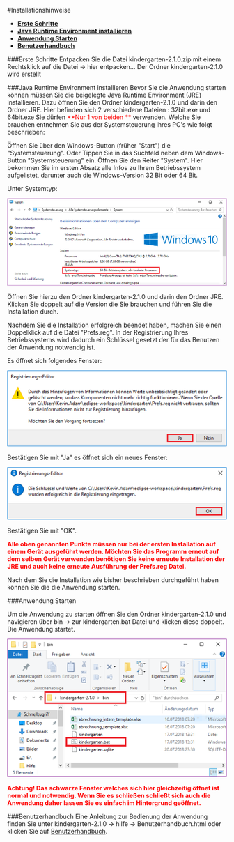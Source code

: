 #Installationshinweise

  * [__Erste Schritte__](#erste-schritte)  
  * [__Java Runtime Environment installieren__](#java-runtime-environment-installieren)
  * [__Anwendung Starten__](#anwendung-starten)        
  * [__Benutzerhandbuch__](#benutzerhandbuch)

###Erste Schritte
Entpacken Sie die Datei kindergarten-2.1.0.zip mit einem Rechtsklick auf die Datei -> hier entpacken...
Der Ordner kindergarten-2.1.0 wird erstellt

###Java Runtime Environment installieren
Bevor Sie die Anwendung starten können müssen Sie die beigelegte Java Runtime Environment (JRE) installieren.
Dazu öffnen Sie den Ordner kindergarten-2.1.0 und darin den Ordner JRE.
Hier befinden sich 2 verschiedene Dateien : 32bit.exe und 64bit.exe
Sie dürfen <span style="color:red"> **Nur 1 von beiden **</span> verwenden.
Welche Sie brauchen entnehmen Sie aus der Systemsteuerung ihres PC's wie folgt beschrieben:

Öffnen Sie über den Windows-Button (früher "Start") die "Systemsteuerung".
Oder Tippen Sie in das Suchfeld neben dem Windows-Button "Systemsteuerung" ein.
Öffnen Sie den Reiter "System".
Hier bekommen Sie im ersten Absatz alle Infos zu Ihrem Betriebssystem aufgelistet, darunter auch die Windows-Version 32 Bit oder 64 Bit.

Unter Systemtyp:

![Systemsteuerung](pics/version.png "Systemsteuerung")

Öffnen Sie hierzu den Ordner kindergarten-2.1.0 und darin den Ordner JRE.
Klicken Sie doppelt auf die Version die Sie brauchen und führen Sie die Installation durch.

Nachdem Sie die Installation erfolgreich beendet haben, machen Sie einen Doppelklick auf die Datei "Prefs.reg".
In der Registrierung Ihres Betriebssystems wird dadurch ein Schlüssel gesetzt der für das Benutzen der Anwendung notwendig ist.

Es öffnet sich folgendes Fenster:

![RegistrierungseditorYesNo](pics/Registrierungseditor1.png "RegistrierungseditorYesNo")

Bestätigen Sie mit "Ja" es öffnet sich ein neues Fenster:

![RegistrierungseditorOK](pics/Registrierungseditor2.png "RegistrierungseditorOK")

Bestätigen Sie mit "OK".

<span style="color:red"> **Alle oben genannten Punkte müssen nur bei der ersten Installation auf einem Gerät ausgeführt werden. 
							Möchten Sie das Programm erneut auf dem selben Gerät verwenden benötigen Sie keine erneute Installation 
              der JRE und auch keine erneute Ausführung der Prefs.reg Datei.**</span>

Nach dem Sie die Installation wie bisher beschrieben durchgeführt haben können Sie die 
die Anwendung starten.

###Anwendung Starten

Um die Anwendung zu starten öffnen Sie den Ordner kindergarten-2.1.0 und navigieren über bin -> zur kindergarten.bat Datei
und klicken diese doppelt. Die Anwendung startet.

![Start](pics/start.png "Systemsteuerung")

<span style="color:red"> **Achtung! Das schwarze Fenster welches sich hier gleichzeitig öffnet ist normal und notwendig.
						   Wenn Sie es schließen schließt sich auch die Anwendung daher lassen Sie es einfach im Hintergrund geöffnet.**</span>

###Benutzerhandbuch
Eine Anleitung zur Bedienung der Anwendung finden Sie
unter kindergarten-2.1.0 -> hilfe -> Benutzerhandbuch.html oder klicken Sie auf [Benutzerhandbuch](pics/Benutzerhandbuch.html).
